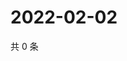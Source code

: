 # 2022-02-02

共 0 条

<!-- BEGIN WEIBO -->
<!-- 最后更新时间 Wed Feb 02 2022 19:10:03 GMT+0800 (China Standard Time) -->

<!-- END WEIBO -->
